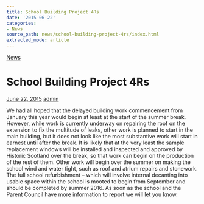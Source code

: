 ```yaml
---
title: School Building Project 4Rs
date: '2015-06-22'
categories:
- News
source_path: news/school-building-project-4rs/index.html
extracted_mode: article
---
```

[News](/news/)

# School Building Project 4Rs

[June 22, 2015](/news/school-building-project-4rs/) [admin](author/admin/)

We had all hoped that the delayed building work commencement from January this year would begin at least at the start of the summer break. However, while work is currently underway on repairing the roof on the extension to fix the multitude of leaks, other work is planned to start in the main building, but it does not look like the most substantive work will start in earnest until after the break. It is likely that at the very least the sample replacement windows will be installed and inspected and approved by Historic Scotland over the break, so that work can begin on the production of the rest of them. Other work will begin over the summer on making the school wind and water tight, such as roof and atrium repairs and stonework. The full school refurbishment – which will involve internal decanting into usable space within the school is mooted to begin from September and should be completed by summer 2016. As soon as the school and the Parent Council have more information to report we will let you know.
